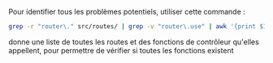 Pour identifier tous les problèmes potentiels, utiliser cette commande :

```bash 
grep -r "router\." src/routes/ | grep -v "router\.use" | awk '{print $1 " -> " $3}' | sort
```
donne une liste de toutes les routes et des fonctions de contrôleur qu'elles appellent, pour permettre de vérifier si toutes les fonctions existent